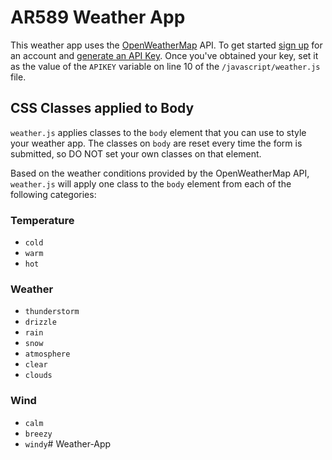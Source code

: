 # AR589 Weather App

This weather app uses the [OpenWeatherMap](https://openweathermap.org) API. To get started [sign up](https://home.openweathermap.org/users/sign_up) for an account and [generate an API Key](https://home.openweathermap.org/api_keys). Once you've obtained your key, set it as the value of the `APIKEY` variable on line 10 of the `/javascript/weather.js` file.

## CSS Classes applied to Body

`weather.js` applies classes to the `body` element that you can use to style your weather app. The classes on `body` are reset every time the form is submitted, so DO NOT set your own classes on that element.

Based on the weather conditions provided by the OpenWeatherMap API, `weather.js` will apply one class to the `body` element from each of the following categories:

### Temperature

- `cold`
- `warm`
- `hot`

### Weather

- `thunderstorm`
- `drizzle`
- `rain`
- `snow`
- `atmosphere`
- `clear`
- `clouds`

### Wind

- `calm`
- `breezy`
- `windy`# Weather-App
